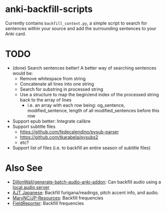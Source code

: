 # anki-backfill-scripts

Currently contains `backfill_context.py`, a simple script to search for sentences within your source and add the surrounding sentences to your Anki card.

# TODO
- (done) Search sentences better! A better way of searching sentences would be:
    - Remove whitespace from string
    - Concatenate all lines into one string
    - Search for substring in processed string
    - Use a structure to map the begin/end index of the processed string back to the array of lines
        - i.e. an array with each row being: og_sentence, modified_sentence, length of all modified_sentences before this row
- Support epub better: Integrate calibre
- Support subtitle files
    - https://github.com/fedecalendino/pysub-parser
    - https://github.com/tkarabela/pysubs2
    - etc?
- Support list of files (i.e. to backfill an entire season of subtitle files)

# Also See
- [DillonWall/generate-batch-audio-anki-addon](https://github.com/DillonWall/generate-batch-audio-anki-addon): Can backfill audio using a [local audio server](https://github.com/themoeway/local-audio-yomichan)
- [AJT Japanese](https://ankiweb.net/shared/info/1344485230): Backfill furigana/readings, pitch accent info, and audio.
- [MarvNC/JP-Resources](https://github.com/MarvNC/JP-Resources): Backfill frequencies
- [FieldReporter](https://ankiweb.net/shared/info/569864517): Backfill frequencies
